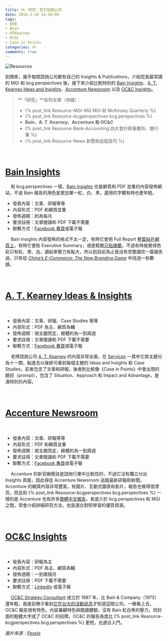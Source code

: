 ```yaml
---
title: Ｍ／研究：其它諮詢公司
date: 2016-3-28 14:30:00
tags: 
- 研究
- Bain
- ATKearney
- OC&C
- Case in Points
categories: Ｍ
comments: true
---
```

![Resources](https://i.imgur.com/f9zj0PS.jpg)

到頭來，幾乎每間諮詢公司都有自己的 Insights & Publications，介紹完我最常讀的 MGI 和 bcg.perspectives 後，接下來介紹比較特別的 [Bain Insights](http://www.bain.com/publications/)、[A. T. Kearney Ideas and Insights](http://www.atkearney.be/services)、[Accenture Newsroom](https://newsroom.accenture.com/) 以及 [OC&C Insights](http://www.occstrategy.com/insights)。
<!--more-->


> **「研究」**系列文章（待續）：
> * {% post_link Resource-MGI-MQ MGI 和 McKinsey Quarterly %}
> * {% post_link Resource-bcgperspectives bcg.perspectives %}
> * **Bain、A. T. Kearney、Accenture 和 OC&C**
> * {% post_link Resource-Bank-Accounting 四大會計師事務所、銀行業 %}
> * {% post_link Resource-News 新聞和追蹤技巧 %}

　
# [Bain Insights](http://www.bain.com/publications/)

　
和 bcg.perspectives 一樣，[Bain Insights](http://www.bain.com/publications/) 也是網頁和 PDF 並重的內容發佈網站，不過 Bain 報告的用色是更加單一紅、白、黑，選用的字體有時也更年輕。

* 發表內容：文章、研報等等
* 內容形式：PDF 和網頁並重
* 發佈週期：約為每月
* 要求註冊：文章閱讀和 PDF 下載不需要
* 聯繫方式：[Facebook 專頁](https://www.facebook.com/BainInsights/)或電子報

　
Bain Insights 內容發佈的格式不太一定，有時它會把 Full Report [整篇貼在網頁上](http://www.bain.com/publications/articles/chinas-e-commerce-the-new-branding-game.aspx)，有時它會貼 Executive Summary，或是乾脆[只貼摘要](http://www.bain.com/publications/articles/global-private-equity-report-2016.aspx)。不過有時我覺得色彩只有紅、黑、白，讀起來壓力有點大，所以到目前為止我沒有完整讀完一篇報告過，只有從 [*China’s E-Commerce: The New Branding Game*](http://www.bain.com/publications/articles/chinas-e-commerce-the-new-branding-game.aspx) 中找過一些數據。

　
# [A. T. Kearney Ideas & Insights](http://www.atkearney.be/services)

　
* 發表內容：文章、研報、Case Studies 等等
* 內容形式：PDF 為主、網頁為輔
* 發佈週期：視主題而定，總體約為一到兩週
* 要求註冊：文章閱讀和 PDF 下載不需要
* 聯繫方式：[Facebook 專頁](https://www.facebook.com/ATKearney)或電子報

　
老牌諮詢公司 [A. T. Kearney](http://wiki.mbalib.com/zh-tw/科尔尼咨询公司) 的內容非常全面，在 [Services](http://www.atkearney.be/services) 一頁中它將主題分為十一類，點進去以後即可看到每個主題的 Ideas and Insights 和 Case Studies，前者包含了文章和研報，後者則比較像《Case in Points》中會出現的題目（prompt），包含了 Situation、Approach 和 Impact and Advantage，是滿特別的內容。

　
# [Accenture Newsroom](https://newsroom.accenture.com/)

　
* 發表內容：文章、研報等等
* 內容形式：PDF 和網頁並重
* 發佈週期：視主題而定，總體約為一到兩週
* 要求註冊：文章閱讀和 PDF 下載不需要
* 聯繫方式：[Facebook 專頁](https://www.facebook.com/accenture/)或電子報

　
Accenture 的新官網應該是諮詢行業中比較炫的，不過它沒有獨立分出 Insights 頁面，因此得從 Accenture Newsroom 追蹤最新研報和新聞。Accenture 的網頁內容非常豐富，有圖片、互動式圖表和影片，報告也做得很漂亮，而且和 {% post_link Resource-bcgperspectives bcg.perspectives %} 一樣的是 Accenture 也有許多[簡體中文報告](https://www.accenture.com/cn-zh/company-index)，長度介於 bcg.perspectives 和 MGI 之間，常會介紹詳細研究方法，也是適合對照學習的優質資源。

　
# [OC&C Insights](http://www.occstrategy.com/insights)

　
* 發表內容：研報為主
* 內容形式：PDF 為主、網頁為輔
* 發佈週期：一到兩個月
* 要求註冊：PDF 下載不需要
* 聯繫方式：[LinkedIn](https://www.linkedin.com/company/oc&c-strategy-consultants) 或電子報

　
[OC&C Strategy Consultant](http://www.occstrategy.com/) 成立於 1987 年，比 Bain & Company（1973）還年輕，我是前陣子看到[它在台大的活動訊息](https://www.facebook.com/ntuconsulting/posts/841997242577350)才知道這間公司。一眼看上去，OC&C 報告很有特色，內容兼顧特色與閱讀體驗，沒有 Bain 紅白黑的壓力，但封面的粗體大字成了 OC&C 的招牌。OC&C 的報告長度比 {% post_link Resource-bcgperspectives bcg.perspectives %} 更短，也適合入門。

*圖片來源：[Pexels](https://www.pexels.com/)*
